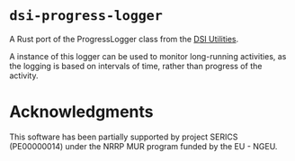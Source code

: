 # `dsi-progress-logger`

A Rust port of the ProgressLogger class from the
[DSI Utilities](https://dsiutils.di.unimi.it/).

A instance of this logger can be used to monitor long-running activities,
as the logging is based on intervals of time, rather than progress of the
activity.

# Acknowledgments

This software has been partially supported by project SERICS (PE00000014) under 
the NRRP MUR program funded by the EU - NGEU.
